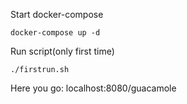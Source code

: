 Start docker-compose
```
docker-compose up -d
```

Run script(only first time)
```
./firstrun.sh
```

Here you go: localhost:8080/guacamole
